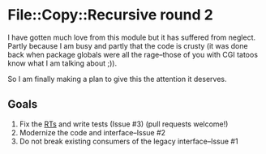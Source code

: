 # File::Copy::Recursive round 2


I have gotten much love from this module but it has suffered from neglect. Partly because I am busy and partly that the code is crusty (it was done back when package globals were all the rage–those of you with CGI tatoos know what I am talking about ;)).

So I am finally making a plan to give this the attention it deserves.

## Goals

1. Fix the [RTs](https://rt.cpan.org/Dist/Display.html?Queue=File-Copy-Recursive) and write tests (Issue #3) (pull requests welcome!)
2. Modernize the code and interface–Issue #2
3. Do not break existing consumers of the legacy interface–Issue #1
